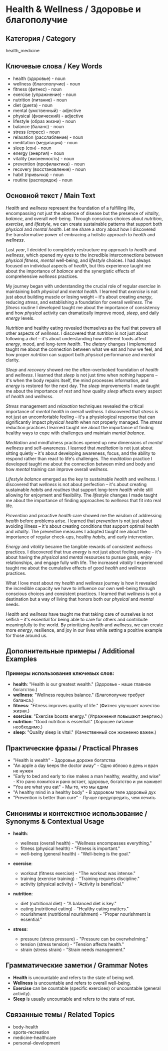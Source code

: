 # Health & Wellness / Здоровье и благополучие

## Категория / Category
health_medicine

## Ключевые слова / Key Words
- health (здоровье) - noun
- wellness (благополучие) - noun
- fitness (фитнес) - noun
- exercise (упражнение) - noun
- nutrition (питание) - noun
- diet (диета) - noun
- mental (умственный) - adjective
- physical (физический) - adjective
- lifestyle (образ жизни) - noun
- balance (баланс) - noun
- stress (стресс) - noun
- relaxation (расслабление) - noun
- meditation (медитация) - noun
- sleep (сон) - noun
- energy (энергия) - noun
- vitality (жизненность) - noun
- prevention (профилактика) - noun
- recovery (восстановление) - noun
- habit (привычка) - noun
- routine (распорядок) - noun

## Основной текст / Main Text

*Health* and *wellness* represent the foundation of a fulfilling life, encompassing not just the absence of disease but the presence of *vitality*, *balance*, and overall well-being. Through conscious choices about *nutrition*, *exercise*, and *lifestyle*, we can create sustainable patterns that support both *physical* and *mental* *health*. Let me share a story about how I discovered the transformative power of embracing a holistic approach to *health* and *wellness*.

Last *year*, I decided to completely restructure my approach to *health* and *wellness*, which opened my eyes to the incredible interconnections between *physical* *fitness*, *mental* well-being, and *lifestyle* choices. I had always focused on individual aspects of *health*, but this experience taught me about the importance of *balance* and the synergistic effects of comprehensive *wellness* practices.

My journey began with understanding the crucial role of regular *exercise* in maintaining both *physical* and *mental* *health*. I learned that *exercise* is not just about building muscle or losing weight – it's about creating *energy*, reducing *stress*, and establishing a foundation for overall *wellness*. The *fitness* routine I developed taught me about the importance of consistency and how *physical* activity can dramatically improve mood, *sleep*, and daily *energy* levels.

*Nutrition* and healthy eating revealed themselves as the fuel that powers all other aspects of *wellness*. I discovered that *nutrition* is not just about following a *diet* – it's about understanding how different foods affect *energy*, mood, and long-term *health*. The *dietary* changes I implemented taught me about the connection between what we eat and how we feel, and how proper *nutrition* can support both *physical* performance and *mental* clarity.

*Sleep* and *recovery* showed me the often-overlooked foundation of *health* and *wellness*. I learned that *sleep* is not just time when nothing happens – it's when the body repairs itself, the mind processes information, and *energy* is restored for the next day. The *sleep* improvements I made taught me about the importance of *rest* and how quality *sleep* affects every aspect of *health* and *wellness*.

*Stress* management and *relaxation* techniques revealed the critical importance of *mental* *health* in overall *wellness*. I discovered that *stress* is not just an uncomfortable feeling – it's a physiological response that can significantly impact *physical* *health* when not properly managed. The *stress* reduction practices I learned taught me about the importance of finding healthy ways to cope with challenges and maintain *mental* *balance*.

*Meditation* and mindfulness practices opened up new dimensions of *mental* *wellness* and self-awareness. I learned that *meditation* is not just about sitting quietly – it's about developing awareness, focus, and the ability to respond rather than react to life's challenges. The *meditation* practice I developed taught me about the connection between mind and body and how *mental* training can improve overall *wellness*.

*Lifestyle* *balance* emerged as the key to sustainable *health* and *wellness*. I discovered that *wellness* is not about perfection – it's about creating sustainable *habits* and *routines* that support long-term *health* while still allowing for enjoyment and flexibility. The *lifestyle* changes I made taught me about the importance of finding approaches to *wellness* that fit into real life.

*Prevention* and proactive *health* care showed me the wisdom of addressing *health* before problems arise. I learned that *prevention* is not just about avoiding illness – it's about creating conditions that support optimal *health* and *vitality*. The preventive measures I adopted taught me about the importance of regular check-ups, healthy *habits*, and early intervention.

*Energy* and *vitality* became the tangible rewards of consistent *wellness* practices. I discovered that true *energy* is not just about feeling awake – it's about having the *physical* and *mental* resources to pursue goals, enjoy relationships, and engage fully with life. The increased *vitality* I experienced taught me about the cumulative effects of good *health* and *wellness* practices.

What I love most about my *health* and *wellness* journey is how it revealed the incredible capacity we have to influence our own well-being through conscious choices and consistent practices. I learned that *wellness* is not a destination but a way of living that honors both our *physical* and *mental* needs.

*Health* and *wellness* have taught me that taking care of ourselves is not selfish – it's essential for being able to care for others and contribute meaningfully to the world. By prioritizing *health* and *wellness*, we can create more *energy*, resilience, and joy in our lives while setting a positive example for those around us.

## Дополнительные примеры / Additional Examples

### Примеры использования ключевых слов:
- **health**: "Health is our greatest wealth." (Здоровье - наше главное богатство.)
- **wellness**: "Wellness requires balance." (Благополучие требует баланса.)
- **fitness**: "Fitness improves quality of life." (Фитнес улучшает качество жизни.)
- **exercise**: "Exercise boosts energy." (Упражнения повышают энергию.)
- **nutrition**: "Good nutrition is essential." (Хорошее питание необходимо.)
- **sleep**: "Quality sleep is vital." (Качественный сон жизненно важен.)

## Практические фразы / Practical Phrases

- "Health is wealth" - Здоровье дороже богатства
- "An apple a day keeps the doctor away" - Одно яблоко в день и врач не нужен
- "Early to bed and early to rise makes a man healthy, wealthy, and wise" - Кто рано ложится и рано встает, здоровье, богатство и ум наживет
- "You are what you eat" - Мы то, что мы едим
- "A healthy mind in a healthy body" - В здоровом теле здоровый дух
- "Prevention is better than cure" - Лучше предупредить, чем лечить

## Синонимы и контекстное использование / Synonyms & Contextual Usage

- **health**: 
  - wellness (overall health) - "Wellness encompasses everything."
  - fitness (physical health) - "Fitness is important."
  - well-being (general health) - "Well-being is the goal."

- **exercise**: 
  - workout (fitness exercise) - "The workout was intense."
  - training (exercise training) - "Training requires discipline."
  - activity (physical activity) - "Activity is beneficial."

- **nutrition**: 
  - diet (nutritional diet) - "A balanced diet is key."
  - eating (nutritional eating) - "Healthy eating matters."
  - nourishment (nutritional nourishment) - "Proper nourishment is essential."

- **stress**: 
  - pressure (stress pressure) - "Pressure can be overwhelming."
  - tension (stress tension) - "Tension affects health."
  - strain (stress strain) - "Strain needs management."

## Грамматические заметки / Grammar Notes

- **Health** is uncountable and refers to the state of being well.
- **Wellness** is uncountable and refers to overall well-being.
- **Exercise** can be countable (specific exercises) or uncountable (general activity).
- **Sleep** is usually uncountable and refers to the state of rest.

## Связанные темы / Related Topics

- body-health
- sports-recreation
- medicine-healthcare
- personal-development



